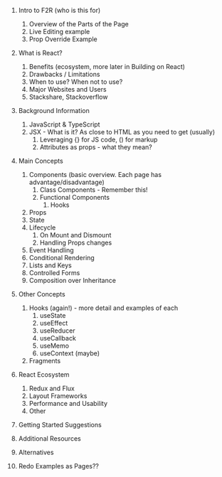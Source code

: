 1. Intro to F2R (who is this for)
    1. Overview of the Parts of the Page
    1. Live Editing example
    1. Prop Override Example
1. What is React?
    1. Benefits (ecosystem, more later in Building on React)
    1. Drawbacks / Limitations
    1. When to use? When not to use?
    1. Major Websites and Users
    1. Stackshare, Stackoverflow
1. Background Information
    1. JavaScript & TypeScript
    1. JSX - What is it? As close to HTML as you need to get (usually)
        1. Leveraging {} for JS code, () for markup
        1. Attributes as props - what they mean?
1. Main Concepts
    1. Components (basic overview. Each page has advantage/disadvantage)
        1. Class Components - Remember this!
        1. Functional Components
            1. Hooks
    1. Props
    1. State
    1. Lifecycle
        1. On Mount and Dismount
        1. Handling Props changes
    1. Event Handling
    1. Conditional Rendering
    1. Lists and Keys
    1. Controlled Forms
    1. Composition over Inheritance
1. Other Concepts
    1. Hooks (again!) - more detail and examples of each
        1. useState
        1. useEffect
        1. useReducer
        1. useCallback
        1. useMemo
        1. useContext (maybe)
    1. Fragments
1. React Ecosystem
    1. Redux and Flux
    1. Layout Frameworks
    1. Performance and Usability
    1. Other
1. Getting Started Suggestions
1. Additional Resources
1. Alternatives



1. Redo Examples as Pages??
